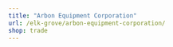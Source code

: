 ```yaml
---
title: "Arbon Equipment Corporation"
url: /elk-grove/arbon-equipment-corporation/
shop: trade
---
```

